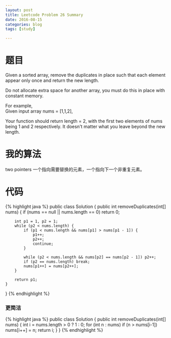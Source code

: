 ```yaml
---
layout: post
title: Leetcode Problem 26 Summary
date: 2016-08-15
categories: blog
tags: [study]

---
```


# 题目

Given a sorted array, remove the duplicates in place such that each element appear only once and return the new length.

Do not allocate extra space for another array, you must do this in place with constant memory.

For example,  
Given input array nums = [1,1,2],

Your function should return length = 2, with the first two elements of nums being 1 and 2 respectively. It doesn't matter what you leave beyond the new length.

# 我的算法

two pointers 一个指向需要替换的元素，一个指向下一个非重复元素。

# 代码

{% highlight java %}
public class Solution {
    public int removeDuplicates(int[] nums) {
        if (nums == null || nums.length == 0) return 0;
        
        int p1 = 1, p2 = 1;
        while (p2 < nums.length) {
            if (p1 < nums.length && nums[p1] > nums[p1 - 1]) {
                p1++;
                p2++;
                continue;
            }
            
            while (p2 < nums.length && nums[p2] == nums[p2 - 1]) p2++;
            if (p2 == nums.length) break;
            nums[p1++] = nums[p2++];
        }
        
        return p1;
    }
}
{% endhighlight %}

### 更简洁

{% highlight java %}
public class Solution {
    public int removeDuplicates(int[] nums) {
        int i = nums.length > 0 ? 1 : 0;
        for (int n : nums)
            if (n > nums[i-1])
                nums[i++] = n;
        return i;
    }
}
{% endhighlight %}
